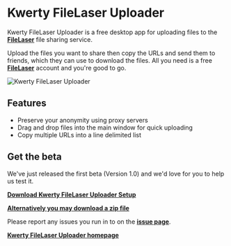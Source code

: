 Kwerty FileLaser Uploader
=========================


Kwerty FileLaser Uploader is a free desktop app for uploading files to the **[FileLaser](http://filelaser.com)** file sharing service.


Upload the files you want to share then copy the URLs and send them to friends, which they can use to download the files. All you need is a free **[FileLaser](http://filelaser.com)** account and you're good to go.

![Kwerty FileLaser Uploader](http://kwerty.com/FileLaser-Uploader/images/MainWindow.png)

Features
--------

* Preserve your anonymity using proxy servers
* Drag and drop files into the main window for quick uploading
* Copy multiple URLs into a line delimited list
		
		
Get the beta
------------	
		
We've just released the first beta (Version 1.0) and we'd love for you to help us test it.

**[Download Kwerty FileLaser Uploader Setup](https://github.com/downloads/kwerty/FileLaser-Uploader/FileLaser-Uploader-1_0_0_5-beta.exe)**

**[Alternatively you may download a zip file](https://github.com/downloads/kwerty/FileLaser-Uploader/FileLaser-Uploader-1_0_0_5-beta.zip)**

Please report any issues you run in to on the **[issue page](https://github.com/kwerty/FileLaser-Uploader/issues)**.

**[Kwerty FileLaser Uploader homepage](http://kwerty.com/FileLaser-Uploader)**